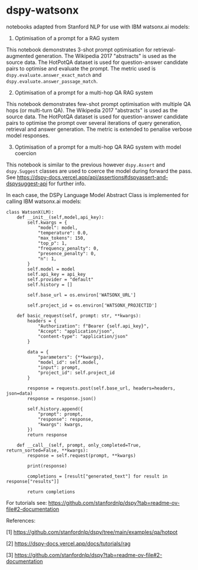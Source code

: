 # dspy-watsonx

notebooks adapted from Stanford NLP for use with IBM watsonx.ai models:

1. Optimisation of a prompt for a RAG system

This notebook demonstrates 3-shot prompt optimisation for retrieval-augmented generation. The Wikipedia 2017 "abstracts" is used as the source data. The HotPotQA dataset is used for question-answer candidate pairs to optimise and evaluate the prompt. The metric used is `dspy.evaluate.answer_exact_match` and `dspy.evaluate.answer_passage_match`.

2. Optimisation of a prompt for a multi-hop QA RAG system

This notebook demonstrates few-shot prompt optimisation with multiple QA hops (or multi-turn QA). The Wikipedia 2017 "abstracts" is used as the source data. The HotPotQA dataset is used for question-answer candidate pairs to optimise the prompt over several iterations of query generation, retrieval and answer generation. The metric is extended to penalise verbose model responses.

3. Optimisation of a prompt for a multi-hop QA RAG system with model coercion

This notebook is similar to the previous however `dspy.Assert` and `dspy.Suggest` classes are used to coerce the model during forward the pass. See https://dspy-docs.vercel.app/api/assertions#dspyassert-and-dspysuggest-api for further info.

In each case, the DSPy Language Model Abstract Class is implemented for calling IBM watsonx.ai models:

```
class WatsonX(LM):
    def __init__(self,model,api_key):
        self.kwargs = {
            "model": model,
            "temperature": 0.0,
            "max_tokens": 150,
            "top_p": 1,
            "frequency_penalty": 0,
            "presence_penalty": 0,
            "n": 1,
        }
        self.model = model
        self.api_key = api_key
        self.provider = "default"
        self.history = []
        
        self.base_url = os.environ['WATSONX_URL']

        self.project_id = os.environ['WATSONX_PROJECTID']

    def basic_request(self, prompt: str, **kwargs):
        headers = {
            "Authorization": f"Bearer {self.api_key}",
            "Accept": "application/json",
            "content-type": "application/json"
        }

        data = {
            "parameters": {**kwargs},
            "model_id": self.model,
            "input": prompt,
            "project_id": self.project_id
        }

        response = requests.post(self.base_url, headers=headers, json=data)
        response = response.json()

        self.history.append({
            "prompt": prompt,
            "response": response,
            "kwargs": kwargs,
        })
        return response

    def __call__(self, prompt, only_completed=True, return_sorted=False, **kwargs):
        response = self.request(prompt, **kwargs)

        print(response)

        completions = [result["generated_text"] for result in response["results"]]

        return completions
```

For tutorials see: https://github.com/stanfordnlp/dspy?tab=readme-ov-file#2-documentation


References:

[1] https://github.com/stanfordnlp/dspy/tree/main/examples/qa/hotpot

[2] https://dspy-docs.vercel.app/docs/tutorials/rag

[3] https://github.com/stanfordnlp/dspy?tab=readme-ov-file#2-documentation
